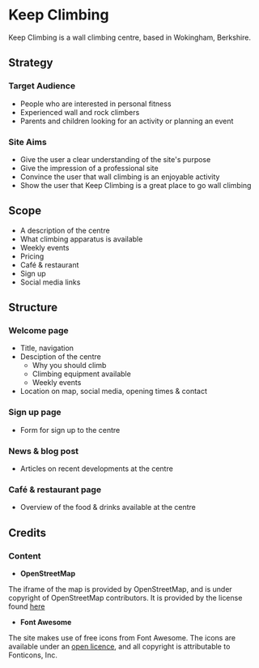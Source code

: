 # Keep Climbing

Keep Climbing is a wall climbing centre, based in Wokingham, Berkshire.

## Strategy

### Target Audience

* People who are interested in personal fitness
* Experienced wall and rock climbers
* Parents and children looking for an activity or planning an event

### Site Aims

* Give the user a clear understanding of the site's purpose
* Give the impression of a professional site
* Convince the user that wall climbing is an enjoyable activity
* Show the user that Keep Climbing is a great place to go wall climbing

## Scope

* A description of the centre
* What climbing apparatus is available
* Weekly events
* Pricing
* Café & restaurant
* Sign up
* Social media links

## Structure

### Welcome page

* Title, navigation
* Desciption of the centre
  * Why you should climb
  * Climbing equipment available
  * Weekly events
* Location on map, social media, opening times & contact

### Sign up page

* Form for sign up to the centre

### News & blog post

* Articles on recent developments at the centre

### Café & restaurant page

* Overview of the food & drinks available at the centre

## Credits

### Content

- __OpenStreetMap__

The iframe of the map is provided by OpenStreetMap,
and is under copyright of OpenStreetMap contributors.
It is provided by the license found
[here](https://www.openstreetmap.org/copyright)

- __Font Awesome__

The site makes use of free icons from Font Awesome.
The icons are available under an
[open licence](https://fontawesome.com/license/free),
and all copyright is attributable to Fonticons, Inc.
